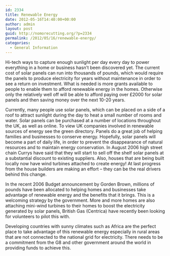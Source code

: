 ```yaml
---
id: 2334
title: Renewable Energy
date: 2012-05-16T14:40:00+00:00
author: admin
layout: post
guid: http://nomorecutting.org/?p=2334
permalink: /2012/05/16/renewable-energy/
categories:
  - General Information
---
```

Hi-tech ways to capture enough sunlight per day every day to power everything in a home or business hasn&#8217;t been discovered yet. The current cost of solar panels can run into thousands of pounds, which would require the panels to produce electricity for years without maintenance in order to see a return on investment. What is needed is more grants available to people to enable them to afford renewable energy in the homes. Otherwise only the relatively well off will be able to afford paying over £2000 for solar panels and then saving money over the next 10-20 years.

Currently, many people use solar panels, which can be placed on a side of a roof to attract sunlight during the day to heat a small number of rooms and water. Solar panels can be purchased at a number of locations throughout the UK, as well as online. To view UK companies involved in renewable sources of energy see the green directory. Panels do a great job of helping families and businesses to conserve energy. Hopefully, solar panels will become a part of daily life, in order to prevent the disappearance of natural resources and to maintain energy conservation. In August 2006 high street chain Currys have said that they will start to sell off the shelf solar panels at a substantial discount to existing suppliers. Also, houses that are being built locally now have wind turbines attached to create energy! At last progress from the house builders are making an effort – they can be the real drivers behind this change.

In the recent 2006 Budget announcement by Gorden Brown, millions of pounds have been allocated to helping homes and businesses take advantage of renewable energy and the benefits that it brings. This is a welcoming strategy by the government. More and more homes are also attaching mini-wind turbines to their homes to boost the electricity generated by solar panels, British Gas (Centrica) have recently been looking for volunteers to pilot this with.

Developing countries with sunny climates such as Africa are the perfect place to take advantage of this renewable energy especially in rural areas that are not connected to the national grid for electricity. There needs to be a commitment from the G8 and other government around the world in providing funds to achieve this.